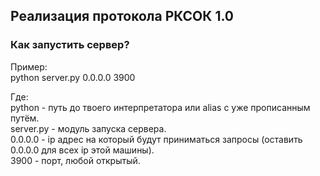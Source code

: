 ## Реализация протокола РКСОК 1.0

### Как запустить сервер?

Пример:<br />
python server.py 0.0.0.0 3900

Где:<br />
python    - путь до твоего интерпретатора или alias с уже прописанным путём.<br />
server.py - модуль запуска сервера.<br />
0.0.0.0   - ip адрес на который будут приниматься запросы (оставить 0.0.0.0 для всех ip этой машины).<br />
3900      - порт, любой открытый.<br />
